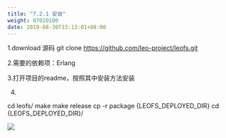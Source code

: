 ```yaml
---
title: "7.2.1 安装"
weight: 07020100
date: 2019-08-30T15:13:01+08:00
---
```

1.download 源码 git clone <https://github.com/leo-project/leofs.git>

2.需要的依赖项：Erlang

3.打开项目的readme，按照其中安装方法安装

4.
cd leofs/
make
make release
cp -r package {LEOFS_DEPLOYED_DIR}
cd {LEOFS_DEPLOYED_DIR}/

![](images/screenshot_1527428834643.png)
